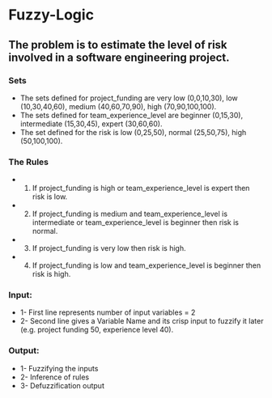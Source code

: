 # Fuzzy-Logic
## The problem is to estimate the level of risk involved in a software engineering project.
### Sets
* The sets defined for project_funding are very low (0,0,10,30), low (10,30,40,60), medium (40,60,70,90), high (70,90,100,100).
* The sets defined for team_experience_level are beginner (0,15,30), intermediate (15,30,45), expert (30,60,60).
* The set defined for the risk is low (0,25,50), normal (25,50,75), high (50,100,100).
### The Rules
* 1. If project_funding is high or team_experience_level is expert then risk is low.
* 2. If project_funding is medium and team_experience_level is intermediate or team_experience_level is beginner then risk is normal.
* 3. If project_funding is very low then risk is high.
* 4. If project_funding is low and team_experience_level is beginner then risk is high.
### Input:
* 1- First line represents number of input variables = 2
* 2- Second line gives a Variable Name and its crisp input to fuzzify it later (e.g. project funding 50, experience level 40).
### Output:
* 1- Fuzzifying the inputs
* 2- Inference of rules
* 3- Defuzzification output
